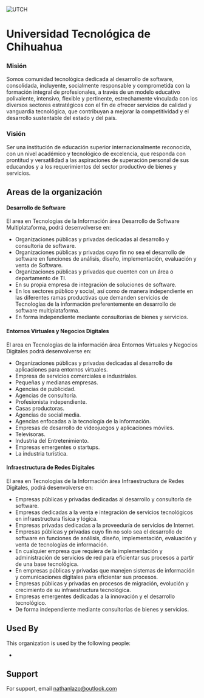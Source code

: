 
![UTCH](https://www.utch.edu.mx/wp-content/uploads/2021/05/utch_menu.png)


# Universidad Tecnológica de Chihuahua

### Misión
Somos comunidad tecnológica dedicada al desarrollo de software, consolidada, incluyente, socialmente responsable y comprometida con la formación integral de profesionales, a través de un modelo educativo polivalente, intensivo, flexible y pertinente, estrechamente vinculada con los diversos sectores estratégicos con el fin de ofrecer servicios de calidad y vanguardia tecnológica, que contribuyan a mejorar la competitividad y el desarrollo sustentable del estado y del país.
### Visión
Ser una institución de educación superior internacionalmente reconocida, con un nivel académico y tecnológico de excelencia, que responda con prontitud y versatilidad a las aspiraciones de superación personal de sus educandos y a los requerimientos del sector productivo de bienes y servicios.


## Areas de la organización

#### Desarrollo de Software

El area en Tecnologías de la Información área Desarrollo de Software Multiplataforma, podrá desenvolverse en:

- Organizaciones públicas y privadas dedicadas al desarrollo y consultoría de software.
- Organizaciones públicas y privadas cuyo fin no sea el desarrollo de software en funciones de análisis, diseño, implementación, evaluación y venta de Software.
- Organizaciones públicas y privadas que cuenten con un área o departamento de TI.
- En su propia empresa de integración de soluciones de software.
- En los sectores público y social, así como de manera independiente en las diferentes ramas productivas que demanden servicios de Tecnologías de la información preferentemente en desarrollo de software multiplataforma.
- En forma independiente mediante consultorías de bienes y servicios.

#### Entornos Virtuales y Negocios Digitales

El area en Tecnologías de la información área Entornos Virtuales y Negocios Digitales podrá desenvolverse en:

- Organizaciones públicas y privadas dedicadas al desarrollo de aplicaciones para entornos virtuales.
- Empresa de servicios comerciales e industriales.
- Pequeñas y medianas empresas.
- Agencias de publicidad.
- Agencias de consultoría.
- Profesionista independiente.
- Casas productoras.
- Agencias de social media.
- Agencias enfocadas a la tecnología de la información.
- Empresas de desarrollo de videojuegos y aplicaciones móviles.
- Televisoras.
- Industria del Entretenimiento.
- Empresas emergentes o startups.
- La industria turística.

#### Infraestructura de Redes Digitales

El area en Tecnologías de la Información área Infraestructura de Redes Digitales, podrá desenvolverse en:

- Empresas públicas y privadas dedicadas al desarrollo y consultoría de software.
- Empresas dedicadas a la venta e integración de servicios tecnológicos en infraestructura física y lógica.
- Empresas privadas dedicadas a la proveeduría de servicios de Internet.
- Empresas públicas y privadas cuyo fin no solo sea el desarrollo de software en funciones de análisis, diseño, implementación, evaluación y venta de tecnologías de información.
- En cualquier empresa que requiera de la implementación y administración de servicios de red para eficientar sus procesos a partir de una base tecnológica.
- En empresas públicas y privadas que manejen sistemas de información y comunicaciones digitales para eficientar sus procesos.
- Empresas públicas y privadas en procesos de migración, evolución y crecimiento de su infraestructura tecnológica.
- Empresas emergentes dedicadas a la innovación y el desarrollo tecnológico.
- De forma independiente mediante consultorías de bienes y servicios.

## Used By

This organization is used by the following people:

-  


## Support

For support, email nathanlazo@outlook.com


